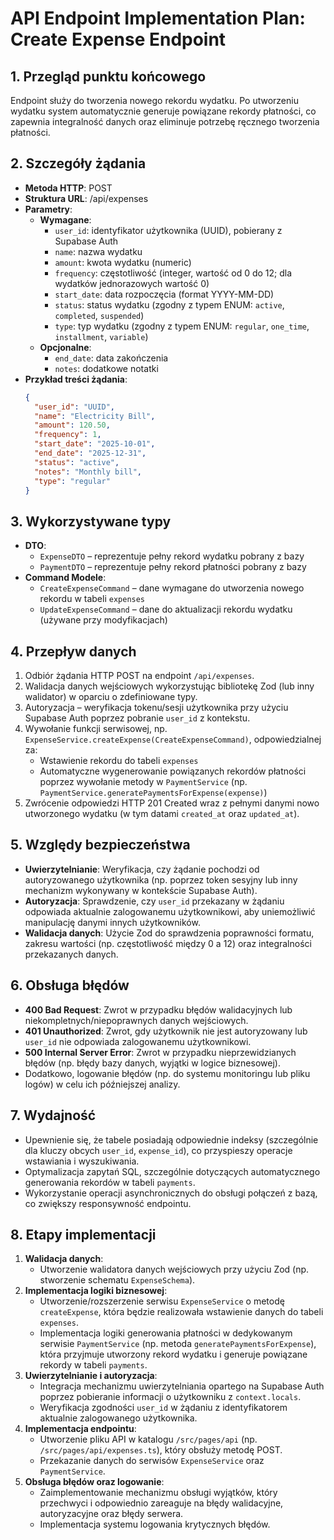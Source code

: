 # API Endpoint Implementation Plan: Create Expense Endpoint

## 1. Przegląd punktu końcowego
Endpoint służy do tworzenia nowego rekordu wydatku. Po utworzeniu wydatku system automatycznie generuje powiązane rekordy płatności, co zapewnia integralność danych oraz eliminuje potrzebę ręcznego tworzenia płatności.

## 2. Szczegóły żądania
- **Metoda HTTP**: POST
- **Struktura URL**: /api/expenses
- **Parametry**:
  - **Wymagane**:
    - `user_id`: identyfikator użytkownika (UUID), pobierany z Supabase Auth
    - `name`: nazwa wydatku
    - `amount`: kwota wydatku (numeric)
    - `frequency`: częstotliwość (integer, wartość od 0 do 12; dla wydatków jednorazowych wartość 0)
    - `start_date`: data rozpoczęcia (format YYYY-MM-DD)
    - `status`: status wydatku (zgodny z typem ENUM: `active`, `completed`, `suspended`)
    - `type`: typ wydatku (zgodny z typem ENUM: `regular`, `one_time`, `installment`, `variable`)
  - **Opcjonalne**:
    - `end_date`: data zakończenia
    - `notes`: dodatkowe notatki
- **Przykład treści żądania**:
  ```json
  {
    "user_id": "UUID",
    "name": "Electricity Bill",
    "amount": 120.50,
    "frequency": 1,
    "start_date": "2025-10-01",
    "end_date": "2025-12-31",
    "status": "active",
    "notes": "Monthly bill",
    "type": "regular"
  }
  ```

## 3. Wykorzystywane typy
- **DTO**:
  - `ExpenseDTO` – reprezentuje pełny rekord wydatku pobrany z bazy
  - `PaymentDTO` – reprezentuje pełny rekord płatności pobrany z bazy
- **Command Modele**:
  - `CreateExpenseCommand` – dane wymagane do utworzenia nowego rekordu w tabeli `expenses`
  - `UpdateExpenseCommand` – dane do aktualizacji rekordu wydatku (używane przy modyfikacjach)

## 4. Przepływ danych
1. Odbiór żądania HTTP POST na endpoint `/api/expenses`.
2. Walidacja danych wejściowych wykorzystując bibliotekę Zod (lub inny walidator) w oparciu o zdefiniowane typy.
3. Autoryzacja – weryfikacja tokenu/sesji użytkownika przy użyciu Supabase Auth poprzez pobranie `user_id` z kontekstu.
4. Wywołanie funkcji serwisowej, np. `ExpenseService.createExpense(CreateExpenseCommand)`, odpowiedzialnej za:
   - Wstawienie rekordu do tabeli `expenses`
   - Automatyczne wygenerowanie powiązanych rekordów płatności poprzez wywołanie metody w `PaymentService` (np. `PaymentService.generatePaymentsForExpense(expense)`)
5. Zwrócenie odpowiedzi HTTP 201 Created wraz z pełnymi danymi nowo utworzonego wydatku (w tym datami `created_at` oraz `updated_at`).

## 5. Względy bezpieczeństwa
- **Uwierzytelnianie**: Weryfikacja, czy żądanie pochodzi od autoryzowanego użytkownika (np. poprzez token sesyjny lub inny mechanizm wykonywany w kontekście Supabase Auth).
- **Autoryzacja**: Sprawdzenie, czy `user_id` przekazany w żądaniu odpowiada aktualnie zalogowanemu użytkownikowi, aby uniemożliwić manipulację danymi innych użytkowników.
- **Walidacja danych**: Użycie Zod do sprawdzenia poprawności formatu, zakresu wartości (np. częstotliwość między 0 a 12) oraz integralności przekazanych danych.

## 6. Obsługa błędów
- **400 Bad Request**: Zwrot w przypadku błędów walidacyjnych lub niekompletnych/niepoprawnych danych wejściowych.
- **401 Unauthorized**: Zwrot, gdy użytkownik nie jest autoryzowany lub `user_id` nie odpowiada zalogowanemu użytkownikowi.
- **500 Internal Server Error**: Zwrot w przypadku nieprzewidzianych błędów (np. błędy bazy danych, wyjątki w logice biznesowej).
- Dodatkowo, logowanie błędów (np. do systemu monitoringu lub pliku logów) w celu ich późniejszej analizy.

## 7. Wydajność
- Upewnienie się, że tabele posiadają odpowiednie indeksy (szczególnie dla kluczy obcych `user_id`, `expense_id`), co przyspieszy operacje wstawiania i wyszukiwania.
- Optymalizacja zapytań SQL, szczególnie dotyczących automatycznego generowania rekordów w tabeli `payments`.
- Wykorzystanie operacji asynchronicznych do obsługi połączeń z bazą, co zwiększy responsywność endpointu.

## 8. Etapy implementacji
1. **Walidacja danych**:
   - Utworzenie walidatora danych wejściowych przy użyciu Zod (np. stworzenie schematu `ExpenseSchema`).
2. **Implementacja logiki biznesowej**:
   - Utworzenie/rozszerzenie serwisu `ExpenseService` o metodę `createExpense`, która będzie realizowała wstawienie danych do tabeli `expenses`.
   - Implementacja logiki generowania płatności w dedykowanym serwisie `PaymentService` (np. metoda `generatePaymentsForExpense`), która przyjmuje utworzony rekord wydatku i generuje powiązane rekordy w tabeli `payments`.
3. **Uwierzytelnianie i autoryzacja**:
   - Integracja mechanizmu uwierzytelniania opartego na Supabase Auth poprzez pobieranie informacji o użytkowniku z `context.locals`.
   - Weryfikacja zgodności `user_id` w żądaniu z identyfikatorem aktualnie zalogowanego użytkownika.
4. **Implementacja endpointu**:
   - Utworzenie pliku API w katalogu `/src/pages/api` (np. `/src/pages/api/expenses.ts`), który obsłuży metodę POST.
   - Przekazanie danych do serwisów `ExpenseService` oraz `PaymentService`.
5. **Obsługa błędów oraz logowanie**:
   - Zaimplementowanie mechanizmu obsługi wyjątków, który przechwyci i odpowiednio zareaguje na błędy walidacyjne, autoryzacyjne oraz błędy serwera.
   - Implementacja systemu logowania krytycznych błędów.
